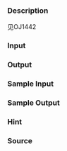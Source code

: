 
### Description
见OJ1442
### Input

### Output

### Sample Input

### Sample Output

### Hint

### Source
